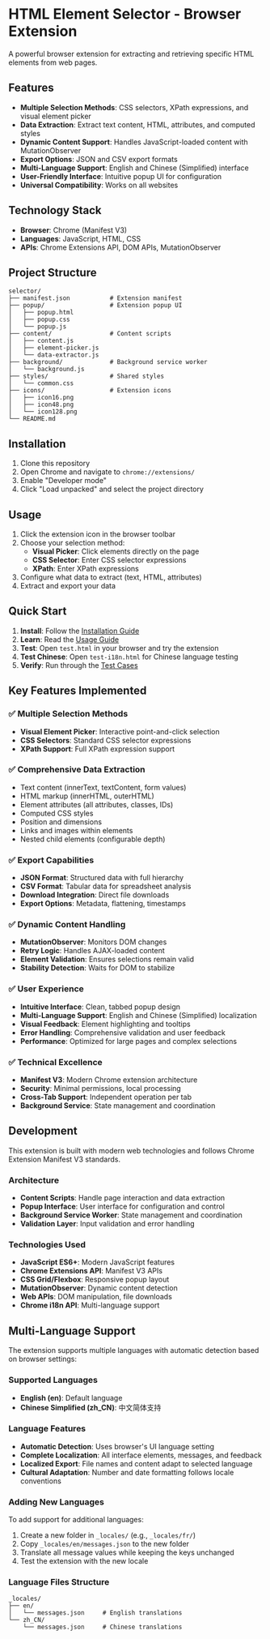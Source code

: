 # HTML Element Selector - Browser Extension

A powerful browser extension for extracting and retrieving specific HTML elements from web pages.

## Features

- **Multiple Selection Methods**: CSS selectors, XPath expressions, and visual element picker
- **Data Extraction**: Extract text content, HTML, attributes, and computed styles
- **Dynamic Content Support**: Handles JavaScript-loaded content with MutationObserver
- **Export Options**: JSON and CSV export formats
- **Multi-Language Support**: English and Chinese (Simplified) interface
- **User-Friendly Interface**: Intuitive popup UI for configuration
- **Universal Compatibility**: Works on all websites

## Technology Stack

- **Browser**: Chrome (Manifest V3)
- **Languages**: JavaScript, HTML, CSS
- **APIs**: Chrome Extensions API, DOM APIs, MutationObserver

## Project Structure

```
selector/
├── manifest.json           # Extension manifest
├── popup/                  # Extension popup UI
│   ├── popup.html
│   ├── popup.css
│   └── popup.js
├── content/                # Content scripts
│   ├── content.js
│   ├── element-picker.js
│   └── data-extractor.js
├── background/             # Background service worker
│   └── background.js
├── styles/                 # Shared styles
│   └── common.css
├── icons/                  # Extension icons
│   ├── icon16.png
│   ├── icon48.png
│   └── icon128.png
└── README.md
```

## Installation

1. Clone this repository
2. Open Chrome and navigate to `chrome://extensions/`
3. Enable "Developer mode"
4. Click "Load unpacked" and select the project directory

## Usage

1. Click the extension icon in the browser toolbar
2. Choose your selection method:
   - **Visual Picker**: Click elements directly on the page
   - **CSS Selector**: Enter CSS selector expressions
   - **XPath**: Enter XPath expressions
3. Configure what data to extract (text, HTML, attributes)
4. Extract and export your data

## Quick Start

1. **Install**: Follow the [Installation Guide](INSTALLATION.md)
2. **Learn**: Read the [Usage Guide](USAGE.md)
3. **Test**: Open `test.html` in your browser and try the extension
4. **Test Chinese**: Open `test-i18n.html` for Chinese language testing
5. **Verify**: Run through the [Test Cases](TEST_CASES.md)

## Key Features Implemented

### ✅ Multiple Selection Methods
- **Visual Element Picker**: Interactive point-and-click selection
- **CSS Selectors**: Standard CSS selector expressions
- **XPath Support**: Full XPath expression support

### ✅ Comprehensive Data Extraction
- Text content (innerText, textContent, form values)
- HTML markup (innerHTML, outerHTML)
- Element attributes (all attributes, classes, IDs)
- Computed CSS styles
- Position and dimensions
- Links and images within elements
- Nested child elements (configurable depth)

### ✅ Export Capabilities
- **JSON Format**: Structured data with full hierarchy
- **CSV Format**: Tabular data for spreadsheet analysis
- **Download Integration**: Direct file downloads
- **Export Options**: Metadata, flattening, timestamps

### ✅ Dynamic Content Handling
- **MutationObserver**: Monitors DOM changes
- **Retry Logic**: Handles AJAX-loaded content
- **Element Validation**: Ensures selections remain valid
- **Stability Detection**: Waits for DOM to stabilize

### ✅ User Experience
- **Intuitive Interface**: Clean, tabbed popup design
- **Multi-Language Support**: English and Chinese (Simplified) localization
- **Visual Feedback**: Element highlighting and tooltips
- **Error Handling**: Comprehensive validation and user feedback
- **Performance**: Optimized for large pages and complex selections

### ✅ Technical Excellence
- **Manifest V3**: Modern Chrome extension architecture
- **Security**: Minimal permissions, local processing
- **Cross-Tab Support**: Independent operation per tab
- **Background Service**: State management and coordination

## Development

This extension is built with modern web technologies and follows Chrome Extension Manifest V3 standards.

### Architecture
- **Content Scripts**: Handle page interaction and data extraction
- **Popup Interface**: User interface for configuration and control
- **Background Service Worker**: State management and coordination
- **Validation Layer**: Input validation and error handling

### Technologies Used
- **JavaScript ES6+**: Modern JavaScript features
- **Chrome Extensions API**: Manifest V3 APIs
- **CSS Grid/Flexbox**: Responsive popup layout
- **MutationObserver**: Dynamic content detection
- **Web APIs**: DOM manipulation, file downloads
- **Chrome i18n API**: Multi-language support

## Multi-Language Support

The extension supports multiple languages with automatic detection based on browser settings:

### Supported Languages
- **English (en)**: Default language
- **Chinese Simplified (zh_CN)**: 中文简体支持

### Language Features
- **Automatic Detection**: Uses browser's UI language setting
- **Complete Localization**: All interface elements, messages, and feedback
- **Localized Export**: File names and content adapt to selected language
- **Cultural Adaptation**: Number and date formatting follows locale conventions

### Adding New Languages
To add support for additional languages:

1. Create a new folder in `_locales/` (e.g., `_locales/fr/`)
2. Copy `_locales/en/messages.json` to the new folder
3. Translate all message values while keeping the keys unchanged
4. Test the extension with the new locale

### Language Files Structure
```
_locales/
├── en/
│   └── messages.json     # English translations
└── zh_CN/
    └── messages.json     # Chinese translations
```
